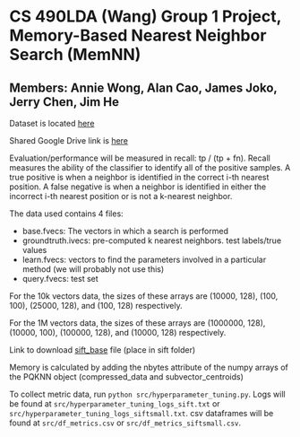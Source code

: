 # CS 490LDA (Wang) Group 1 Project, Memory-Based Nearest Neighbor Search (MemNN)

## Members: Annie Wong, Alan Cao, James Joko, Jerry Chen, Jim He

Dataset is located [here](http://corpus-texmex.irisa.fr/)

Shared Google Drive link is [here](https://drive.google.com/drive/folders/165mXYLS_edvVUcastpUGYvLEfZOgaFF-?usp=sharing)

Evaluation/performance will be measured in recall: tp / (tp + fn). Recall measures the ability of the classifier to identify all of the positive samples.
A true positive is when a neighbor is identified in the correct i-th nearest position.
A false negative is when a neighbor is identified in either the incorrect i-th nearest position or is not a k-nearest neighbor.

The data used contains 4 files:

- base.fvecs: The vectors in which a search is performed
- groundtruth.ivecs: pre-computed k nearest neighbors. test labels/true values
- learn.fvecs: vectors to find the parameters involved in a particular method (we will probably not use this)
- query.fvecs: test set

For the 10k vectors data, the sizes of these arrays are (10000, 128), (100, 100), (25000, 128), and (100, 128) respectively.

For the 1M vectors data, the sizes of these arrays are (1000000, 128), (10000, 100), (100000, 128), and (10000, 128) respectively.

Link to download [sift_base](https://drive.google.com/file/d/1Hm0IUfnZhXwmdyFq0o28135WFuNBbPpB/view?usp=sharing) file (place in sift folder)

Memory is calculated by adding the nbytes attribute of the numpy arrays of the PQKNN object (compressed_data and subvector_centroids)

To collect metric data, run `python src/hyperparameter_tuning.py`. Logs will be found at `src/hyperparameter_tuning_logs_sift.txt` or `src/hyperparameter_tuning_logs_siftsmall.txt`. csv dataframes will be found at `src/df_metrics.csv` or `src/df_metrics_siftsmall.csv`.

